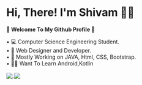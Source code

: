 <h1><b> Hi, There! I'm Shivam 🙋‍♂️  </b></h1>


<b>🚀 Welcome To My Github Profile 🚀 </b>

• 💻 Computer Science Engineering Student. <br>
• 🔭 Web Designer and Developer. <br>
• 💎 Mostly Working on JAVA, Html, CSS, Bootstrap. <br>
• 👨‍💻 Want To Learn Android,Kotlin <br>



<a href="https://github.com/Shivam2700/github-readme-stats">
  <img align="center" src="https://github-readme-stats.vercel.app/api/pin/?username=Shivam2700&repo=github-readme-stats" />
</a>
<a href="https://github.com/Shivam2700/convoychat">
  <img align="center" src="https://github-readme-stats.vercel.app/api/pin/?username=Shivam2700&repo=convoychat" />
</a>


<!--
**Shivam2700/Shivam2700** is a ✨ _special_ ✨ repository because its `README.md` (this file) appears on your GitHub profile.



